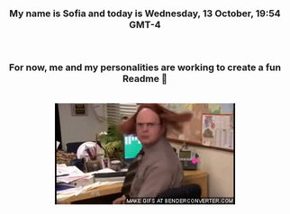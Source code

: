 


<div align="center">
<h3 >My name is Sofia and today is Wednesday, 13 October, 19:54 GMT-4</h3><br>
<h3 >For now, me and my personalities are working to create a fun Readme 👋
</h3><br>
<img src='img/dwight.gif' alt='working...'/>
</div>

